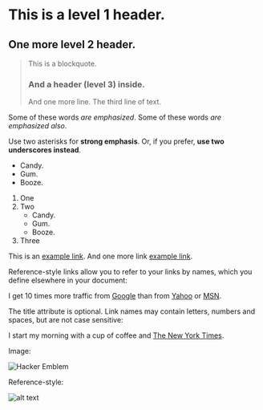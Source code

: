 This is a level 1 header.
=========================

One more level 2 header.
------------------------

> This is a blockquote.
> ### And a header (level 3) inside.
> And one more line.
> The third line of text.

Some of these words *are emphasized*.
Some of these words _are emphasized also_.

Use two asterisks for **strong emphasis**.
Or, if you prefer, __use two underscores instead__.

*   Candy.
*   Gum.
*   Booze.

1.  One
2.  Two
    -   Candy.
    -   Gum.
    -   Booze.
3.  Three

This is an [example link](http://example.com/). And one more link [example link](http://example.com/ "With a Title").

Reference-style links allow you to refer to your links by names, which you define elsewhere in your document:

I get 10 times more traffic from [Google][1] than from
[Yahoo][2] or [MSN][3].

The title attribute is optional. Link names may contain letters, numbers and spaces, but are not case sensitive:

I start my morning with a cup of coffee and [The New York Times][NY Times].

Image:

![Hacker Emblem](https://upload.wikimedia.org/wikipedia/commons/9/96/Animated_glider_emblem.gif)

Reference-style:

![alt text][glider]

[1]: http://google.com/        "Google"
[2]: http://search.yahoo.com/  "Yahoo Search"
[3]: http://search.msn.com/    "MSN Search"
[ny times]: http://www.nytimes.com/
[glider]: https://upload.wikimedia.org/wikipedia/commons/4/45/Glider.svg "Glider"

